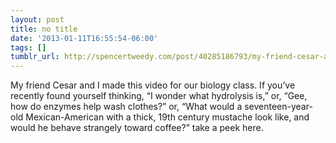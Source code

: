 ```yaml
---
layout: post
title: no title
date: '2013-01-11T16:55:54-06:00'
tags: []
tumblr_url: http://spencertweedy.com/post/40285186793/my-friend-cesar-and-i-made-this-video-for-our
---
```

My friend Cesar and I made this video for our biology class. If you’ve recently found yourself thinking, “I wonder what hydrolysis is,” or, “Gee, how do enzymes help wash clothes?” or, “What would a seventeen-year-old Mexican-American with a thick, 19th century mustache look like, and would he behave strangely toward coffee?” take a peek here.
